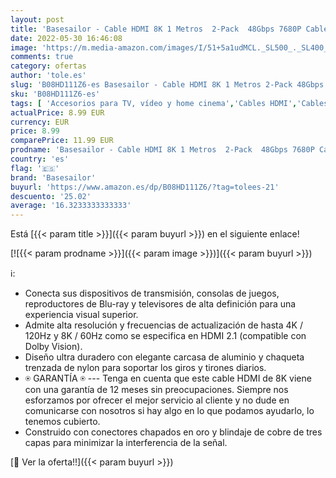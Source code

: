 ```yaml
---
layout: post
title: 'Basesailor - Cable HDMI 8K 1 Metros  2-Pack  48Gbps 7680P Cable HDMI 2.1 Ultra Alta Velocidad para Samsung QLED Apple TV Sony LG Playstation PS4 PS5 Nintendo Switch Xbox One X y Más HDMI 2.0/4K 120Hz Compatible M'
date: 2022-05-30 16:46:08
image: 'https://m.media-amazon.com/images/I/51+5a1udMCL._SL500_._SL400_.jpg'
comments: true
category: ofertas
author: 'tole.es'
slug: 'B08HD111Z6-es Basesailor - Cable HDMI 8K 1 Metros 2-Pack 48Gbps 7680P...'
sku: 'B08HD111Z6-es'
tags: [ 'Accesorios para TV, vídeo y home cinema','Cables HDMI','Cables para TV, vídeo y home cinema','Electrónica','TV, vídeo y home cinema','apple','basesailor','🇪🇸', ]
actualPrice: 8.99 EUR
currency: EUR
price: 8.99
comparePrice: 11.99 EUR
prodname: 'Basesailor - Cable HDMI 8K 1 Metros  2-Pack  48Gbps 7680P Cable HDMI 2.1 Ultra Alta Velocidad para Samsung QLED Apple TV Sony LG Playstation PS4 PS5 Nintendo Switch Xbox One X y Más HDMI 2.0/4K 120Hz Compatible M'
country: 'es'
flag: '🇪🇸'
brand: 'Basesailor'
buyurl: 'https://www.amazon.es/dp/B08HD111Z6/?tag=tolees-21'
descuento: '25.02'
average: '16.3233333333333'
---
```


Está [{{< param title >}}]({{< param buyurl >}}) en el siguiente enlace!

[![{{< param prodname >}}]({{< param image >}})]({{< param buyurl >}})

ℹ️:

- Conecta sus dispositivos de transmisión, consolas de juegos, reproductores de Blu-ray y televisores de alta definición para una experiencia visual superior.
- Admite alta resolución y frecuencias de actualización de hasta 4K / 120Hz y 8K / 60Hz como se especifica en HDMI 2.1 (compatible con Dolby Vision).
- Diseño ultra duradero con elegante carcasa de aluminio y chaqueta trenzada de nylon para soportar los giros y tirones diarios.
- ⍟ GARANTÍA ⍟ --- Tenga en cuenta que este cable HDMI de 8K viene con una garantía de 12 meses sin preocupaciones. Siempre nos esforzamos por ofrecer el mejor servicio al cliente y no dude en comunicarse con nosotros si hay algo en lo que podamos ayudarlo, lo tenemos cubierto.
- Construido con conectores chapados en oro y blindaje de cobre de tres capas para minimizar la interferencia de la señal.

[🛒 Ver la oferta!!]({{< param buyurl >}})

